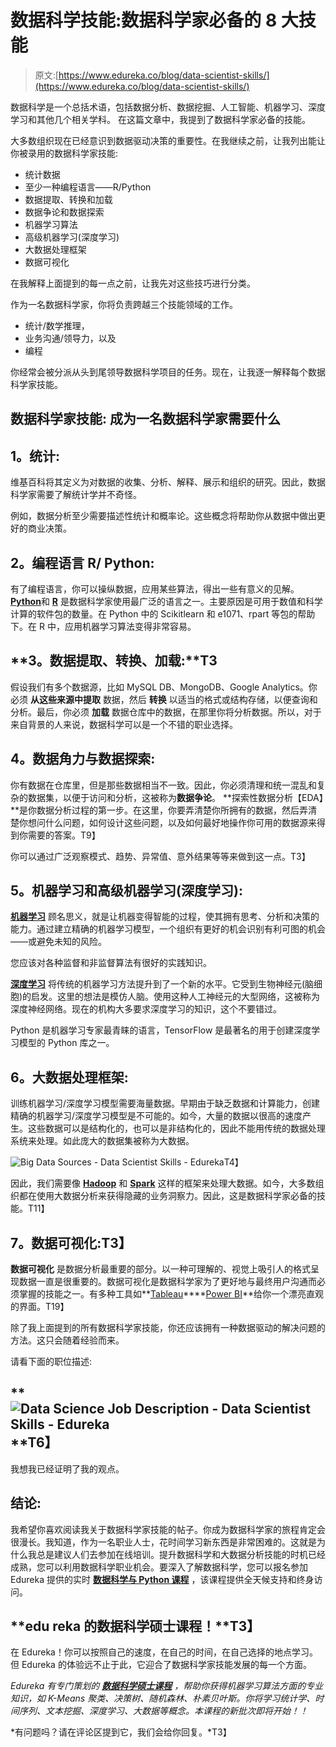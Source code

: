 # 数据科学技能:数据科学家必备的 8 大技能

> 原文:[https://www.edureka.co/blog/data-scientist-skills/](https://www.edureka.co/blog/data-scientist-skills/)

数据科学是一个总括术语，包括数据分析、数据挖掘、人工智能、机器学习、深度学习和其他几个相关学科。 在这篇文章中，我提到了数据科学家必备的技能。

大多数组织现在已经意识到数据驱动决策的重要性。在我继续之前，让我列出能让你被录用的数据科学家技能:

*   统计数据
*   至少一种编程语言——R/Python
*   数据提取、转换和加载
*   数据争论和数据探索
*   机器学习算法
*   高级机器学习(深度学习)
*   大数据处理框架
*   数据可视化

在我解释上面提到的每一点之前，让我先对这些技巧进行分类。

作为一名数据科学家，你将负责跨越三个技能领域的工作。

*   统计/数学推理，
*   业务沟通/领导力，以及
*   编程

你经常会被分派从头到尾领导数据科学项目的任务。现在，让我逐一解释每个数据科学家技能。

## **数据科学家技能:** **成为一名数据科学家需要什么**

## **1。统计:**

维基百科将其定义为对数据的收集、分析、解释、展示和组织的研究。因此，数据科学家需要了解统计学并不奇怪。

例如，数据分析至少需要描述性统计和概率论。这些概念将帮助你从数据中做出更好的商业决策。

## **2。编程语言 R/ Python:**

有了编程语言，你可以操纵数据，应用某些算法，得出一些有意义的见解。[**Python**](https://www.edureka.co/blog/python-tutorial/)和 **[R](https://www.edureka.co/blog/r-tutorial/)** 是数据科学家使用最广泛的语言之一。主要原因是可用于数值和科学计算的软件包的数量。在 Python 中的 Scikitlearn 和 e1071、rpart 等包的帮助下。在 R 中，应用机器学习算法变得非常容易。

## **3。数据提取、转换、加载:**T3

假设我们有多个数据源，比如 MySQL DB、MongoDB、Google Analytics。你必须 **从这些来源中提取** 数据，然后 **转换** 以适当的格式或结构存储，以便查询和分析。最后，你必须 **加载** 数据仓库中的数据，在那里你将分析数据。所以，对于来自背景的人来说，数据科学可以是一个不错的职业选择。

## **4。数据角力与数据探索:**

你有数据在仓库里，但是那些数据相当不一致。因此，你必须清理和统一混乱和复杂的数据集，以便于访问和分析，这被称为**数据争论**。 **探索性数据分析【EDA】**是你数据分析过程的第一步。在这里，你要弄清楚你所拥有的数据，然后弄清楚你想问什么问题，如何设计这些问题，以及如何最好地操作你可用的数据源来得到你需要的答案。T9】

你可以通过广泛观察模式、趋势、异常值、意外结果等等来做到这一点。T3】

## **5。机器学习和高级机器学习(深度学习):**

[**机器学习**](https://www.edureka.co/blog/machine-learning-tutorial/) 顾名思义，就是让机器变得智能的过程，使其拥有思考、分析和决策的能力。通过建立精确的机器学习模型，一个组织有更好的机会识别有利可图的机会——或避免未知的风险。

您应该对各种监督和非监督算法有很好的实践知识。

**[深度学习](https://www.edureka.co/blog/deep-learning-tutorial)** 将传统的机器学习方法提升到了一个新的水平。它受到生物神经元(脑细胞)的启发。这里的想法是模仿人脑。使用这种人工神经元的大型网络，这被称为深度神经网络。现在的机构大多要求深度学习的知识，这个不要错过。

Python 是机器学习专家最青睐的语言，TensorFlow 是最著名的用于创建深度学习模型的 Python 库之一。

## **6。大数据处理框架:**

训练机器学习/深度学习模型需要海量数据。早期由于缺乏数据和计算能力，创建精确的机器学习/深度学习模型是不可能的。如今，大量的数据以很高的速度产生。这些数据可以是结构化的，也可以是非结构化的，因此不能用传统的数据处理系统来处理。如此庞大的数据集被称为大数据。

![Big Data Sources - Data Scientist Skills - Edureka](../Images/b8d5096fa0ecf9f1f797778fb7ffc018.png)T4】

因此，我们需要像 **[Hadoop](https://www.edureka.co/blog/what-is-hadoop/)** 和 **[Spark](https://www.edureka.co/blog/spark-tutorial/)** 这样的框架来处理大数据。如今，大多数组织都在使用大数据分析来获得隐藏的业务洞察力。因此，这是数据科学家必备的技能。T11】

## **7。数据可视化:T3】**

**数据可视化** 是数据分析最重要的部分。以一种可理解的、视觉上吸引人的格式呈现数据一直是很重要的。数据可视化是数据科学家为了更好地与最终用户沟通而必须掌握的技能之一。有多种工具如**[Tableau](https://www.edureka.co/blog/tableau-tutorial/)****[Power BI](https://www.edureka.co/blog/what-is-power-bi/)**给你一个漂亮直观的界面。T19】

除了我上面提到的所有数据科学家技能，你还应该拥有一种数据驱动的解决问题的方法。这只会随着经验而来。

请看下面的职位描述:

## **![Data Science Job Description - Data Scientist Skills - Edureka](../Images/96752ba4eea5fbbb73b62963870f6617.png)**T6】

我想我已经证明了我的观点。

## **结论:**

我希望你喜欢阅读我关于数据科学家技能的帖子。你成为数据科学家的旅程肯定会很漫长。我知道，作为一名职业人士，花时间学习新东西是非常困难的。这就是为什么我总是建议人们去参加在线培训。提升数据科学和大数据分析技能的时机已经成熟，您可以利用数据科学职业机会。要深入了解数据科学，您可以报名参加 Edureka 提供的实时 [**数据科学与 Python 课程**](https://www.edureka.co/data-science-python-certification-course) ，该课程提供全天候支持和终身访问。

## **edu reka 的数据科学硕士课程！**T3】

在 Edureka！你可以按照自己的速度，在自己的时间，在自己选择的地点学习。但 Edureka 的体验远不止于此，它迎合了数据科学家技能发展的每一个方面。

*Edureka 有专门策划的 **[数据科学硕士课程](https://www.edureka.co/masters-program/data-scientist-certification)** ，帮助你获得机器学习算法方面的专业知识，如 K-Means 聚类、决策树、随机森林、朴素贝叶斯。你将学习统计学、时间序列、文本挖掘、深度学习、大数据等概念。本课程的新批次即将开始！！*

*有问题吗？请在评论区提到它，我们会给你回复。*T3】